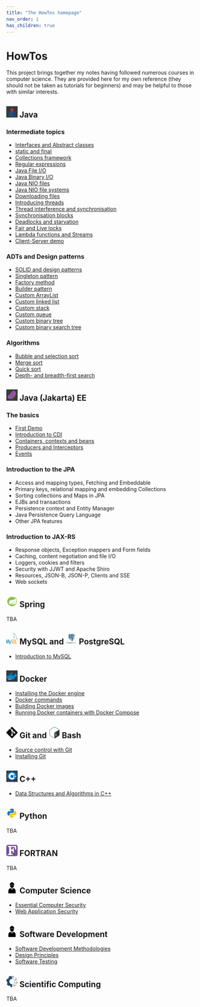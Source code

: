 ```yaml
---
title: "The HowTos homepage"
nav_order: 1
has_children: true
---
```


# HowTos #

This project brings together my notes having followed numerous courses in computer science. They are provided here for my own reference (they should not be taken as tutorials for beginners) and may be helpful to those with similar interests.

## <img src="./images/icons8-java.svg" width="30" height="30"> Java ##

### Intermediate topics

+ [Interfaces and Abstract classes](./Java/InterfacesAndAbstractClasses.md)
+ [static and final](./Java/StaticAndFinal.md)
+ [Collections framework](./Java/CollectionsFramework.md)
+ [Regular expressions](./Java/RegularExpressions.md)
+ [Java File I/O](./Java/JavaFileIO.md)
+ [Java Binary I/O](./Java/JavaBinaryIO.md)
+ [Java NIO files](./Java/JavaNIO.md)
+ [Java NIO file systems](./Java/JavaNIOFileSystems.md)
+ [Downloading files](./Java/DownloadingFiles.md)
+ [Introducing threads](./Java/IntroducingThreads.md)
+ [Thread interference and synchronisation](./Java/ThreadInterferenceAndSync.md)
+ [Synchronisation blocks](./Java/SynchronisationBlocks.md)
+ [Deadlocks and starvation](./Java/Deadlocks.md)
+ [Fair and Live locks](./Java/FairAndLiveLocks.md)
+ [Lambda functions and Streams](./Java/LambdaFunctionsAndStreams.md)
+ [Client-Server demo](./Java/ClientServerDemo.md)

### ADTs and Design patterns

+ [SOLID and design patterns](./ADTsAndDesignPatterns/SolidAndDesignPatterns.md)
+ [Singleton pattern](./ADTsAndDesignPatterns/Singleton.md)
+ [Factory method](./ADTsAndDesignPatterns/FactoryMethod.md)
+ [Builder pattern](./ADTsAndDesignPatterns/Builder.md)
+ [Custom ArrayList](./ADTsAndDesignPatterns/CustomArrayList.md)
+ [Custom linked list](./ADTsAndDesignPatterns/CustomLinkedList.md)
+ [Custom stack](./ADTsAndDesignPatterns/Stack.md)
+ [Custom queue](./ADTsAndDesignPatterns/CustomQueue.md)
+ [Custom binary tree](./ADTsAndDesignPatterns/CustomBinaryTree.md)
+ [Custom binary search tree](./ADTsAndDesignPatterns/CustomBinarySearchTree.md)

### Algorithms

+ [Bubble and selection sort](./Algorithms/BubbleAndSelectionSort.md)
+ [Merge sort](./Algorithms/MergeSort.md)
+ [Quick sort](./Algorithms/QuickSort.md)
+ [Depth- and breadth-first search](./Algorithms/DepthAndBreadthFirstSearching.md)  

## <img src="./images/icons8-java-bean.svg" width="30" height="30"> Java (Jakarta) EE ##

### The basics

+ [First Demo](./JakartaEE/FirstDemo.md)
+ [Introduction to CDI](./JakartaEE/IntroducingCDI.md)
+ [Containers, contexts and beans](./JakartaEE/ContainersContextsAndBeans.md)
+ [Producers and Interceptors](./JakartaEE/ProducersAndInterceptors.md)
+ [Events](./JakartaEE/Events.md)

### Introduction to the JPA

+ Access and mapping types, Fetching and Embeddable
+ Primary keys, relational mapping and embedding Collections
+ Sorting collections and Maps in JPA
+ EJBs and transactions
+ Persistence context and Entity Manager
+ Java Persistence Query Language
+ Other JPA features

### Introduction to JAX-RS

+ Response objects, Exception mappers and Form fields
+ Caching, content negotiation and file I/O
+ Loggers, cookies and filters
+ Security with JJWT and Apache Shiro
+ Resources, JSON-B, JSON-P, Clients and SSE
+ Web sockets

## <img src="./images/icons8-spring-logo.svg" width="30" height="30"> Spring ##

TBA 

## <img src="./images/mysql-icon.svg" width="30" height="30"> MySQL and <img src="./images/postgresql-vertical.svg" width="30" height="30"> PostgreSQL ##

+ [Introduction to MySQL](https://jfspps.github.io/MySQL-notes)

## <img src="./images/icons8-docker.svg" width="30" height="30"> Docker ##

+ [Installing the Docker engine](./Docker/Installation.md)
+ [Docker commands](./Docker/KeyCommands.md)
+ [Building Docker images](./Docker/Dockerfiles.md)
+ [Running Docker containers with Docker Compose](./Docker/DockerCompose.md)

## <img src="./images/Git-Icon-Black.svg" width="30" height="30"> Git and <img src="./images/Bash_Logo_Colored.svg" width="30" height="30"> Bash ##

+ [Source control with Git](./Git/Introduction.md)
+ [Installing Git](./Git/Installation.md)

## <img src="./images/icons8-c++.svg" width="30" height="30"> C++ ##

+ [Data Structures and Algorithms in C++](https://jfspps.github.io/Data-Structures-and-Algorithms)

## <img src="./images/icons8-python.svg" width="30" height="30"> Python ##

TBA

## <img src="./images/Fortran_logo.svg" width="30" height="30"> FORTRAN ##

TBA

## <img src="./images/engineer-281.svg" width="30" height="30"> Computer Science ##

+ [Essential Computer Security](./ComputerScience/ComputerSecurity.md)
+ [Web Application Security](./ComputerScience/WebApplicationSecurity.md)

## <img src="./images/engineer-281.svg" width="30" height="30"> Software Development ##

+ [Software Development Methodologies](./SoftwareEngineering/Methdologies.md)
+ [Design Principles](./SoftwareEngineering/DesignPrinciples.md)
+ [Software Testing](./SoftwareEngineering/SoftwareTesting.md)

## <img src="./images/comp_sci.png" width="30" height="30"> Scientific Computing ##

TBA